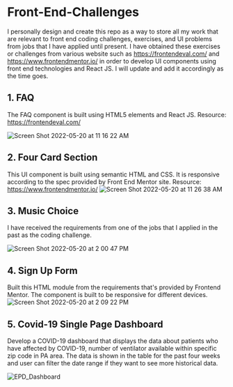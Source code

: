 # Front-End-Challenges
I personally design and create this repo as a way to store all my work that are relevant to front end coding challenges, exercises, and UI problems from jobs that I have applied until present. I have obtained these exercises or challenges from various website such as https://frontendeval.com/ and https://www.frontendmentor.io/ in order to develop UI components using front end technologies and React JS. I will update and add it accordingly as the time goes.  

## 1. FAQ
The FAQ component is built using HTML5 elements and React JS. 
Resource: https://frontendeval.com/

![Screen Shot 2022-05-20 at 11 16 22 AM](https://user-images.githubusercontent.com/6641061/169559339-de851958-d959-4740-a7e6-2d65832fad9e.png)

## 2. Four Card Section
This UI component is built using semantic HTML and CSS. It is responsive according to the spec provided by Front End Mentor site.
Resource: https://www.frontendmentor.io/
![Screen Shot 2022-05-20 at 11 26 38 AM](https://user-images.githubusercontent.com/6641061/169561774-69f7c93c-c308-4035-a8be-0dc4dd342357.png)

## 3. Music Choice
I have received the requirements from one of the jobs that I applied in the past as the coding challenge. 

![Screen Shot 2022-05-20 at 2 00 47 PM](https://user-images.githubusercontent.com/6641061/169586809-ae8c739e-5ff2-4176-a69a-28ad316126c0.png)

## 4. Sign Up Form
Built this HTML module from the requirements that's provided by Frontend Mentor. The component is built to be responsive for different devices.
![Screen Shot 2022-05-20 at 2 09 22 PM](https://user-images.githubusercontent.com/6641061/169587813-9ebccd59-7799-443e-8083-bfee40322027.png)

## 5. Covid-19 Single Page Dashboard
Develop a COVID-19 dashboard that displays the data about patients who have affected by COVID-19, number of ventilator available within specific zip code in PA area. The data is shown in the table for the past four weeks and user can filter the date range if they want to see more historical data.

![EPD_Dashboard](https://user-images.githubusercontent.com/6641061/174089384-e0db30d1-156b-4b53-a2bf-238ff878ca7e.JPG)

